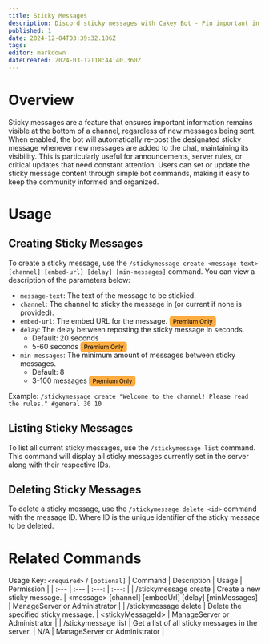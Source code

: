 ```yaml
---
title: Sticky Messages
description: Discord sticky messages with Cakey Bot - Pin important info, persistent announcements. Channel information management guide.
published: 1
date: 2024-12-04T03:39:32.106Z
tags: 
editor: markdown
dateCreated: 2024-03-12T18:44:40.360Z
---
```


# Overview
Sticky messages are a feature that ensures important information remains visible at the bottom of a channel, regardless of new messages being sent. When enabled, the bot will automatically re-post the designated sticky message whenever new messages are added to the chat, maintaining its visibility. This is particularly useful for announcements, server rules, or critical updates that need constant attention. Users can set or update the sticky message content through simple bot commands, making it easy to keep the community informed and organized.

# Usage
## Creating Sticky Messages
To create a sticky message, use the `/stickymessage create <message-text> [channel] [embed-url] [delay] [min-messages]` command. You can view a description of the parameters below:
* `message-text`: The text of the message to be stickied.
* `channel`: The channel to sticky the message in (or current if none is provided).
* `embed-url`: The embed URL for the message. <span style="background-color: rgb(253, 172, 65); color: black; padding: 3px 7px; font-size: 12px; border-radius: 5px;">Premium Only</span>
* `delay`: The delay between reposting the sticky message in seconds.
  * Default: 20 seconds
  * 5-60 seconds <span style="background-color: rgb(253, 172, 65); color: black; padding: 3px 7px; font-size: 12px; border-radius: 5px;">Premium Only</span>
* `min-messages`: The minimum amount of messages between sticky messages.
  * Default: 8
  * 3-100 messages <span style="background-color: rgb(253, 172, 65); color: black; padding: 3px 7px; font-size: 12px; border-radius: 5px;">Premium Only</span>

Example: `/stickymessage create "Welcome to the channel! Please read the rules." #general 30 10`

## Listing Sticky Messages
To list all current sticky messages, use the `/stickymessage list` command.
This command will display all sticky messages currently set in the server along with their respective IDs.

## Deleting Sticky Messages
To delete a sticky message, use the `/stickymessage delete <id>` command with the message ID. Where ID is the unique identifier of the sticky message to be deleted.

# Related Commands
Usage Key: `<required>` / `[optional]`
| Command | Description | Usage | Permission |
| :--- | :--- | :---: | :---: |
| /stickymessage create | Create a new sticky message. | \<message> [channel] [embedUrl] [delay] [minMessages] | ManageServer or Administrator | 
| /stickymessage delete | Delete the specified sticky message. | \<stickyMessageId> | ManageServer or Administrator | 
| /stickymessage list | Get a list of all sticky messages in the server. | N/A | ManageServer or Administrator | 